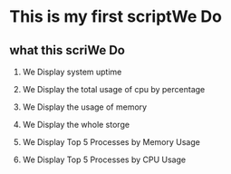 # This is my first scriptWe Do

## what this scriWe Do
1. We Display system uptime  
2. We Display the total usage of cpu by percentage  

3. We Display the usage of memory 
4. We Display the whole storge
5. We Display Top 5 Processes by Memory Usage
6. We Display Top 5 Processes by CPU Usage

